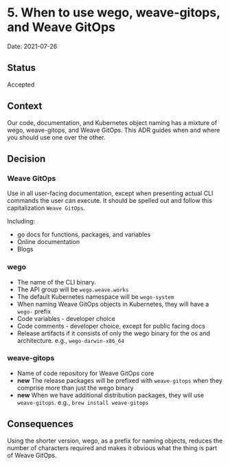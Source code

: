 # 5. When to use wego, weave-gitops, and Weave GitOps

Date: 2021-07-26

## Status

Accepted

## Context

Our code, documentation, and Kubernetes object naming has a mixture of wego, weave-gitops, and Weave GitOps.  This ADR guides when and where you should use one over the other.

## Decision

### Weave GitOps
Use in all user-facing documentation, except when presenting actual CLI commands the user can execute.  It should be spelled out and follow this capitalization `Weave GitOps`.  

Including: 
* go docs for functions, packages, and variables
* Online documentation 
* Blogs

### wego
* The name of the CLI binary. 
* The API group will be `wego.weave.works`
* The default Kubernetes namespace will be `wego-system`
* When naming Weave GitOps objects in Kubernetes, they will have a `wego-` prefix
* Code variables - developer choice
* Code comments - developer choice, except for public facing docs
* Release artifacts if it consists of only the wego binary for the os and architecture.  e.g., `wego-darwin-x86_64`

### weave-gitops
* Name of code repository for Weave GitOps core
* **new** The release packages will be prefixed with `weave-gitops` when they comprise more than just the wego binary
* **new** When we have additional distribution packages, they will use `weave-gitops`. e.g., `brew install weave-gitops`


## Consequences

Using the shorter version, wego, as a prefix for naming objects, reduces the number of characters required and makes it obvious what the thing is part of Weave GitOps.

